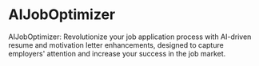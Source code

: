 # AIJobOptimizer
 AIJobOptimizer: Revolutionize your job application process with AI-driven resume and motivation letter enhancements, designed to capture employers' attention and increase your success in the job market.
